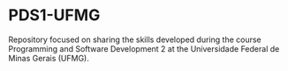 # PDS1-UFMG
Repository focused on sharing the skills developed during the course Programming and Software Development 2 at the Universidade Federal de Minas Gerais (UFMG).
